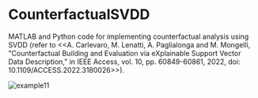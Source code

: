 # CounterfactualSVDD
MATLAB and Python code for implementing counterfactual analysis using SVDD (refer to &lt;&lt;A. Carlevaro, M. Lenatti, A. Paglialonga and M. Mongelli, "Counterfactual Building and Evaluation via eXplainable Support Vector Data Description," in IEEE Access, vol. 10, pp. 60849-60861, 2022, doi: 10.1109/ACCESS.2022.3180026>>).






![example11](https://user-images.githubusercontent.com/99175531/173586503-5dec263d-a2bf-4806-a0d1-596599b5933a.png)

